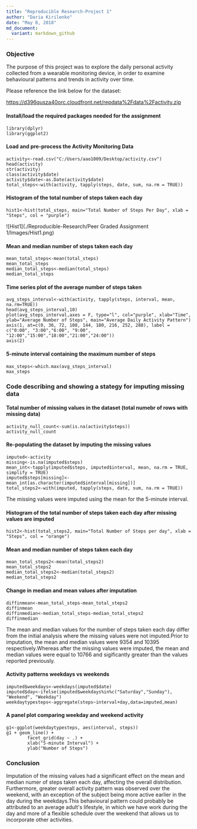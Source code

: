 ```yaml
---
title: "Reproducible Research-Project 1"
author: "Daria Kirilenko"
date: "May 8, 2018"
md_document:
  variant: markdown_github
---
```


### Objective

The purpose of this project was to explore the daily personal activity collected from a wearable monitoring device, in order to examine behavioural patterns and trends in activity over time.


Please reference the link below for the dataset:

https://d396qusza40orc.cloudfront.net/repdata%2Fdata%2Factivity.zip

#### Install/load the required packages needed for the assignment
```{r, echo=TRUE}
library(dplyr)
library(ggplot2)
```

#### Load and pre-process the Activity Monitoring Data 
```{r, echo=TRUE}
activity<-read.csv("C:/Users/aao1009/Desktop/activity.csv")
head(activity)
str(activity)
class(activity$date)
activity$date<-as.Date(activity$date)
total_steps<-with(activity, tapply(steps, date, sum, na.rm = TRUE))
```

#### Histogram of the total number of steps taken each day
```{r, echo=TRUE}
hist1<-hist(total_steps, main="Total Number of Steps Per Day", xlab = "Steps", col = "purple")
```
![Hist1](./Reproducible-Research/Peer Graded Assignment 1/Images/Hist1.png) 

#### Mean and median number of steps taken each day
```{r, echo=TRUE}
mean_total_steps<-mean(total_steps)
mean_total_steps
median_total_steps<-median(total_steps)
median_total_steps
```

#### Time series plot of the average number of steps taken
```{r, echo=TRUE}
avg_steps_interval<-with(activity, tapply(steps, interval, mean, na.rm=TRUE))
head(avg_steps_interval,10)
plot(avg_steps_interval,axes = F, type="l", col="purple", xlab="Time", ylab="Average Number of Steps", main="Average Daily Activity Pattern")
axis(1, at=c(0, 36, 72, 108, 144, 180, 216, 252, 288), label = c("0:00", "3:00","6:00", "9:00", "12:00","15:00","18:00","21:00","24:00"))
axis(2)
```

#### 5-minute interval containing the maximum number of steps
```{r, echo=TRUE}
max_steps<-which.max(avg_steps_interval)
max_steps
```
### Code describing and showing a stategy for imputing missing data

#### Total number of missing values in the dataset (total numebr of rows with missing data)
```{r, echo=TRUE}
activity_null_count<-sum(is.na(activity$steps))
activity_null_count
```

#### Re-populating the dataset by imputing the missing values 
```{r, echo=TRUE}
imputed<-activity
missing<-is.na(imputed$steps)
mean_int<-tapply(imputed$steps, imputed$interval, mean, na.rm = TRUE, simplify = TRUE)
imputed$steps[missing]<-mean_int[as.character(imputed$interval[missing])]
total_steps2<-with(imputed, tapply(steps, date, sum, na.rm = TRUE))
```

The missing values were imputed using the mean for the 5-minute interval.

#### Histogram of the total number of steps taken each day after missing values are imputed
```{r, echo=TRUE}
hist2<-hist(total_steps2, main="Total Number of Steps per day", xlab = "Steps", col = "orange")
```

#### Mean and median number of steps taken each day
```{r, echo=TRUE}
mean_total_steps2<-mean(total_steps2)
mean_total_steps2
median_total_steps2<-median(total_steps2)
median_total_steps2
```

#### Change in median and mean values after imputation
```{r, echo=TRUE}
diffinmean<-mean_total_steps-mean_total_steps2
diffinmean
diffinmedian<-median_total_steps-median_total_steps2
diffinmedian
```

The mean and median values for the number of steps taken each day differ from the initial analysis where the missing values were not imputed.Prior to imputation, the mean and median values were 9354 and 10395 respectively.Whereas after the missing values were imputed, the mean and median values were equal to 10766 and sigificantly greater than the values reported previously.

#### Activity patterns weekdays vs weekends
```{r, echo=TRUE}
imputed$weekdays<-weekdays(imputed$date)
imputed$day<-ifelse(imputed$weekdays%in%c("Saturday","Sunday"), "Weekend", "Weekday")
weekdaytypesteps<-aggregate(steps~interval+day,data=imputed,mean)
```

#### A panel plot comparing weekday and weekend activity
```{r, echo=TRUE}
g1<-ggplot(weekdaytypesteps, aes(interval, steps))
g1 + geom_line() +
        facet_grid(day ~ .) +
        xlab("5-minute Interval") + 
        ylab("Number of Steps")
```

### Conclusion

Imputation of the missing values had a significant effect on the mean and median numer of steps taken each day, affecting the overall distribution. Furthermore, greater overall activity pattern was observed over the weekend, with an exception of the subject being more active earlier in the day during the weekdays.This behavioural pattern could probably be attributed to an average adult's lifestyle, in which we have work during the day and more of a flexible schedule over the weekend that allows us to incorporate other activities.

